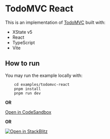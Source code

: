 # TodoMVC React

This is an implementation of [TodoMVC](https://todomvc.com/) built with:

- XState v5
- React
- TypeScript
- Vite

## How to run

You may run the example locally with:

```shell
    cd examples/todomvc-react
    pnpm install
    pnpm run dev
```

**OR**

[Open in CodeSandbox](https://codesandbox.io/p/sandbox/github/statelyai/xstate/tree/main/examples/todomvc-react)

**OR**

[![Open in StackBlitz](https://developer.stackblitz.com/img/open_in_stackblitz.svg)](https://stackblitz.com/github/statelyai/xstate/tree/main/examples/todomvc-react)
